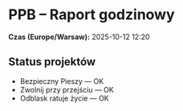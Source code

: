# PPB – Raport godzinowy
**Czas (Europe/Warsaw):** 2025-10-12 12:20

## Status projektów
- Bezpieczny Pieszy — OK
- Zwolnij przy przejściu — OK
- Odblask ratuje życie — OK

